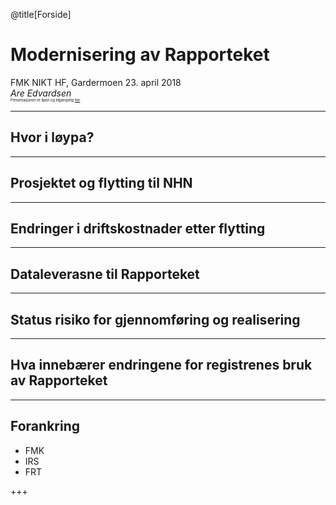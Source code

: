 @title[Forside]
# Modernisering av Rapporteket
FMK NIKT HF, Gardermoen 23. april 2018
<br>
_Are Edvardsen_
<br>
<span style="font-size:0.4em;">Presentasjonen er åpen og tilgjengelig [her](https://gitpitch.com/SKDE-Felles/moderniseringRapporteket?p=presSoknadFMK#/)</span>

---

## Hvor i løypa?

<!--
Et som viser hvor prosjektet er i forhold til fasene i prosjektveiviseren:  konsept, planlegge, gjennomføre, avslutte, realisere (ta i bruk) – gjerne med tidsangivelser
-->    
---
    
## Prosjektet og flytting til NHN    
<!--
Et som viser hva som er avtalt/forpliktet omkring flytting av Rapporteket til NHN, og hva som vil være de kostnadsmessige konsekvensene i forbindelse med en flytting (les: vil det være behov for ny finansiering som ikke allerede er besluttet)
-->
---

## Endringer i driftskostnader etter flytting    
<!--
Et som viser eventuell endring i driftskostnader etter at modernisering og flytting er gjennomført
--> 
---

## Dataleverasne til Rapporteket    
<!--
Et som viser til planlagt aktivitet om å utrede forutsetningene for at MRS-registre skal kunne bruke Rapporteket
-->

---
    
## Status risiko for gjennomføring og realisering
<!--
Et som viser gjenværende usikkerhet/risiko for gjennomføring og realisering
-->

---
    
## Hva innebærer endringene for registrenes bruk av Rapporteket    
<!--
Et som viser «hva blir endringen» i forhold til registrenes bruk av Rapporteket (det vil bli enklere å utvikle rapporter…?)
-->    
---

## Forankring
- FMK
- IRS
- FRT
<!--
Et som viser forankringen av planene i Fagrådet for resultattjenester
-->

+++

<!-- This is the initial pres
@title[Konseptfasen]
## Konsept
- Rapporteket konseptuelt uendret siden etablering
- Nye og endrede krav (_e.g._ flytting, funksjonalitet)
- Fortløpende behov for endring av teknologi og metodikk

<br>
@fa[rocket fa-3x fa-rhf]

+++

### Status
- Eneste fungerende resultattjeneste på mikrodata
- Benyttes av mange nasjonale registre
- Ingen "fornying" siden etablering 2011
- "Tungrodd" teknisk drift
- Tett kobling mellom teknisk drift og produksjon av innhold

<br>

@fa[battery-half fa-3x fa-rhf]

+++

### Behov
- Forenkling av teknisk drift
- Forenkling av innholdsproduksjon
- Klarere rollefordeling (innhold vs drift)
- Fornying av teknologi

<br>

@fa[wheelchair fa-3x fa-rhf]
+++

### Valg av konsept
- Innhold: rendyrking av det primære verktøyet __R__
- Teknisk drift: fjerne avhengigheter og vanskelig konfigurasjon
- Etablere delt forvaltning: teknologi og innhold

<br>

@fa[compass fa-3x fa-rhf]

+++

### Gevinster
- <span style="font-size:0.9em;">Enklere teknisk drift (oppgradering, konfigurasjon, integrasjon)</span>
- <span style="font-size:0.9em;">Flyttbar til annen driftsleverandør og bruk av skytjenester</span>
- <span style="font-size:0.9em;">Enklere for statistikere å etablere og vedlikehold innhold</span>
- <span style="font-size:0.9em;">Større fleksibilitet i hva som kan lages av innhold</span>
- <span style="font-size:0.9em;">Modernisering av teknologi og metodikk gir resultattjenesten forelenget levetid</span>

<br>
@fa[trophy fa-3x fa-rhf]

---

@title[Kontekst]
## Historikk og framtid
Prosjektet _Modernisering av Rapporteket_ representerer et viktig bidrag for å videreføre og forbedre __Rapporteket__ som resultattjeneste for de nasjonale medisinske kvalitetsregistrene

<br>

@fa[history fa-3x fa-rhf]

+++

### Historie
|År|Hendelse|
|:---|:---|
|2009|Prototype Jasper Report Server CE og R|
|2011|Jasper Report Server Pro|
|2015|Utredning og vedtak om flytting til NHN|
|2015|Registre som R-pakker, kode på GitHub|
|2016|De første OQR-registre flyttes til NHN|
|2017|Høy risiko ved flytting av Rapporteket|

+++

### Framtid
|År|Hendelse|
|:---|:---|
|2018|Modernisering av Rapporteket|
|2019|Flytting av driftsansvar til NHN|
<br>
@fa[road fa-3x fa-rhf]

---

@title[Kostnader]
## Oversikt prosjektkostnader
|Kilde|Beløp|
|:---|---:|
|FMK|454 580|
|Egenfinansiering Servicemiljøet|794 910|
|||
|Sum|1 249 490|

+++

### Aktivitet finansiert av FMK
- Teknisk design og dokumentasjon
- Reise og hospitering KRG HNIKT
- Lisens Shiny Server Pro i etableringsfasen
- Intallasjon og konfigurasjon
- Testing
- Prosjektledelse

+++

### Egenfinansiert aktivitet
- Migrering rapporter fra Jasper til Shiny
- Migrering registre fra R til R-Shiny
- GUI
- Brukerhåndtering i Shiny
- Prosjektledelse

+++

### Følgekostnader drift
<em>Gjennomføring av prosjeket vil IKKE gi økte kostnader for teknisk drift:</em>
- gjeldende kostnadsmodell forblir uendret
- årlig kostnad for teknisk drift av Rapporteket vil være ca. kr 70.000 per register uavhengig om drift skjer hos HNIKT eller NHN
- lisenskostnad for Shiny Server Pro er litt lavere enn for Jasper Server Pro
- forenklet teknisk drift vil gi redusert arbeidsomfang

---
@title[Bakside]

@fa[coffee fa-5x fa-rhf]

-->